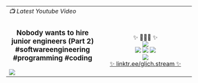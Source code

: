 <html>
  <body>
    <table width="100%">
      <tr>
        <td><i>📺 Latest Youtube Video</i></td>
        <td></td>
      </tr>
      <tr>
        <td width="50%">
          <!-- VIDEO_TITLE::START -->
          <h3 id="latest_video_title" align="center">Nobody wants to hire junior engineers (Part 2) #softwareengineering #programming #coding</h3>
          <!-- VIDEO_TITLE::END -->
          <!-- VIDEO_LINK::START -->
          <a id="latest_video_url" href="https://www.youtube.com/watch?v=Ug8oyufUbyI" target="_blank">
            <img id="latest_video_thumbnail" src="https://i2.ytimg.com/vi/Ug8oyufUbyI/maxresdefault.jpg" />
          </a>
          <!-- VIDEO_LINK::END -->
        </td>
        <td width="50%">
          <br />
          <p align="center">
            ✨ 🧙🏼‍♂️ ✨
            <br />
            <a href="https://glich.stream" target="_blank"><img src="https://img.shields.io/youtube/channel/subscribers/UC6iKOXJ9PD-n8DcFPBjLD0w?label=Youtube%20subscribers&style=flat-square" /></a>
            <br />
            <a href="https://twitter.com/bassemdy" target="_blank"><img src="https://img.shields.io/twitter/follow/bassemdy?style=flat-square" /></a>
            <a href="https://blog.bassemdy.com" target="_blank"><img src="https://img.shields.io/badge/blog-blog.bassemdy.com-blue" /></a>
            <a href="https://www.linkedin.com/in/bassemdghaidy" target="_blank"><img src="https://img.shields.io/badge/linked-in-369?style=flat-square&logo=linkedin&logoColor=white&color=blue" /></a>
            <br />
            <a href="https://keybase.io/bassemdy" target="_blank"><img src="https://img.shields.io/keybase/pgp/bassemdy?style=flat-square" /></a>
            <br />
            <a href="https://linktr.ee/glich.stream" target="_blank">✨ linktr.ee/glich.stream ✨</a>
          </p>
        </td>
      </tr>
    </table>  
  </body>
</html>
